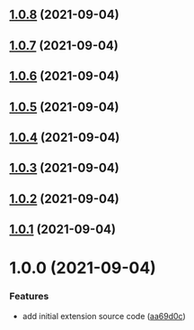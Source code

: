 ## [1.0.8](https://github.com/phatnguyenuit/code-hello-world/compare/1.0.7...1.0.8) (2021-09-04)

## [1.0.7](https://github.com/phatnguyenuit/code-hello-world/compare/1.0.6...1.0.7) (2021-09-04)

## [1.0.6](https://github.com/phatnguyenuit/code-hello-world/compare/1.0.5...1.0.6) (2021-09-04)

## [1.0.5](https://github.com/phatnguyenuit/code-hello-world/compare/1.0.4...1.0.5) (2021-09-04)

## [1.0.4](https://github.com/phatnguyenuit/code-hello-world/compare/1.0.3...1.0.4) (2021-09-04)

## [1.0.3](https://github.com/phatnguyenuit/code-hello-world/compare/1.0.2...1.0.3) (2021-09-04)

## [1.0.2](https://github.com/phatnguyenuit/code-hello-world/compare/1.0.1...1.0.2) (2021-09-04)

## [1.0.1](https://github.com/phatnguyenuit/code-hello-world/compare/1.0.0...1.0.1) (2021-09-04)

# 1.0.0 (2021-09-04)


### Features

* add initial extension source code ([aa69d0c](https://github.com/phatnguyenuit/code-hello-world/commit/aa69d0c3f709a4d2bd905a1f250c1657c581ff07))

